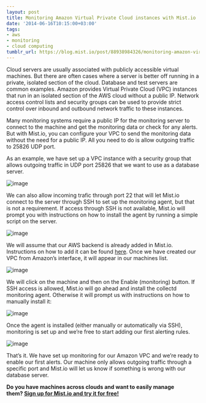 ```yaml
---
layout: post
title: Monitoring Amazon Virtual Private Cloud instances with Mist.io
date: '2014-06-16T10:15:00+03:00'
tags:
- aws
- monitoring
- cloud computing
tumblr_url: https://blog.mist.io/post/88938984326/monitoring-amazon-virtual-private-cloud-instances
---
```

Cloud servers are usually associated with publicly accessible virtual machines. But there are often cases where a server is better off running in a private, isolated section of the cloud. Database and test servers are common examples. Amazon provides Virtual Private Cloud (VPC) instances that run in an isolated section of the AWS cloud without a public IP. Network access control lists and security groups can be used to provide strict control over inbound and outbound network traffic to these instances.

Many monitoring systems require a public IP for the monitoring server to connect to the machine and get the monitoring data or check for any alerts. But with Mist.io, you can configure your VPC to send the monitoring data without the need for a public IP. All you need to do is allow outgoing traffic to 25826 UDP port.

As an example, we have set up a VPC instance with a security group that allows outgoing traffic in UDP port 25826 that we want to use as a database server.

![image](/images/tumblr-images/tumblr_inline_n793lp2RIq1rgqrs8.png)

We can also allow incoming trafic through port 22 that will let Mist.io connect to the server through SSH to set up the monitoring agent, but that is not a requirement. If access through SSH is not available, Mist.io will prompt you with instructions on how to install the agent by running a simple script on the server.

![image](/images/tumblr-images/tumblr_inline_n794clhJi31rgqrs8.png)

We will assume that our AWS backend is already added in Mist.io. Instructions on how to add it can be found [here](https://mistio.zendesk.com/hc/en-us/articles/200235718-Add-credentials-for-Amazon-EC2). Once we have created our VPC from Amazon’s interface, it will appear in our machines list.

![image](/images/tumblr-images/tumblr_inline_n794etjkkG1rgqrs8.png)

We will click on the machine and then on the Enable (monitoring) button. If SSH access is allowed, Mist.io will go ahead and install the collectd monitoring agent. Otherwise it will prompt us with instructions on how to manually install it:

![image](/images/tumblr-images/tumblr_inline_n792z89tkV1rgqrs8.jpg)

Once the agent is installed (either manually or automatically via SSH), monitoring is set up and we’re free to start adding our first alerting rules.

![image](/images/tumblr-images/tumblr_inline_n793awE1Hq1rgqrs8.png)

That’s it. We have set up monitoring for our Amazon VPC and we’re ready to enable our first alerts. Our machine only allows outgoing traffic through a specific port and Mist.io will let us know if something is wrong with our database server.

**Do you have machines across clouds and want to easily manage them?&nbsp;[Sign up for Mist.io and try it for free!](https://mist.io/)**

